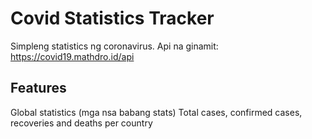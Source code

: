 # Covid Statistics Tracker
Simpleng statistics ng coronavirus. 
Api na ginamit: https://covid19.mathdro.id/api

## Features
Global statistics (mga nsa babang stats)
Total cases, confirmed cases, recoveries and deaths per country